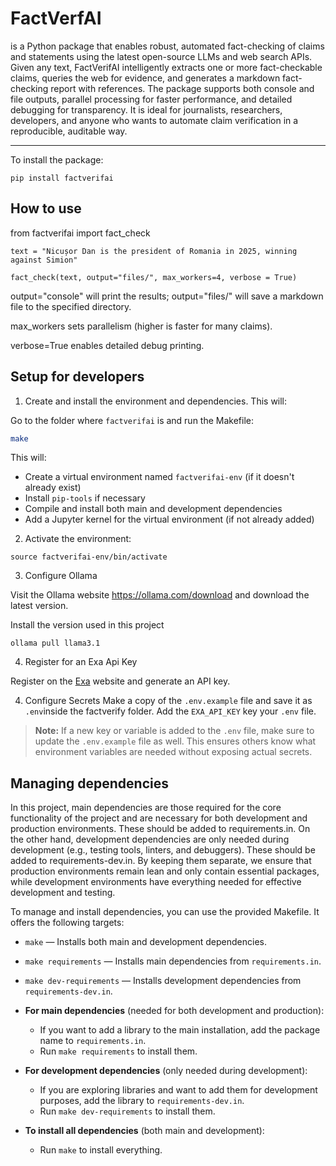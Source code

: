 # FactVerfAI

is a Python package that enables robust, automated fact-checking of claims and statements using the latest open-source LLMs and web search APIs. Given any text, FactVerifAI intelligently extracts one or more fact-checkable claims, queries the web for evidence, and generates a markdown fact-checking report with references. The package supports both console and file outputs, parallel processing for faster performance, and detailed debugging for transparency. It is ideal for journalists, researchers, developers, and anyone who wants to automate claim verification in a reproducible, auditable way.

---


To install the package:

```
pip install factverifai
```

## How to use
from factverifai import fact_check

```
text = "Nicușor Dan is the president of Romania in 2025, winning against Simion"

fact_check(text, output="files/", max_workers=4, verbose = True)
```


output="console" will print the results; output="files/" will save a markdown file to the specified directory.

max_workers sets parallelism (higher is faster for many claims).

verbose=True enables detailed debug printing.

## Setup for developers


1. Create and install the environment and dependencies. This will:

Go to the folder where `factverifai` is and run the Makefile:

```bash
make
```

This will:
- Create a virtual environment named `factverifai-env` (if it doesn't already exist)
- Install `pip-tools` if necessary
- Compile and install both main and development dependencies
- Add a Jupyter kernel for the virtual environment (if not already added)

2. Activate the environment: 
```
source factverifai-env/bin/activate
```

3. Configure Ollama

Visit the Ollama website https://ollama.com/download and download the latest version.

Install the version used in this project
```
ollama pull llama3.1
```
4. Register for an Exa Api Key

Register on the [Exa](https://dashboard.exa.ai/playground) website and generate an API key. 


4. Configure Secrets
Make a copy of the `.env.example` file and save it as `.env`inside the  factverify folder.
Add the `EXA_API_KEY` key your `.env` file.

> **Note:**
> If a new key or variable is added to the `.env` file, make sure to update the `.env.example` file as well. This ensures others know what environment variables are needed without exposing actual secrets.


## Managing dependencies

In this project, main dependencies are those required for the core functionality of the project and are necessary for both development and production environments. These should be added to requirements.in. On the other hand, development dependencies are only needed during development (e.g., testing tools, linters, and debuggers). These should be added to requirements-dev.in. By keeping them separate, we ensure that production environments remain lean and only contain essential packages, while development environments have everything needed for effective development and testing.

To manage and install dependencies, you can use the provided Makefile. It offers the following targets:

- `make` — Installs both main and development dependencies.
- `make requirements` — Installs main dependencies from `requirements.in`.
- `make dev-requirements` — Installs development dependencies from `requirements-dev.in`.


- **For main dependencies** (needed for both development and production):
  - If you want to add a library to the main installation, add the package name to `requirements.in`.
  - Run `make requirements` to install them.

- **For development dependencies** (only needed during development):
  - If you are exploring libraries and want to add them for development purposes, add the library to `requirements-dev.in`.
  - Run `make dev-requirements` to install them.

- **To install all dependencies** (both main and development):
  - Run `make` to install everything.

